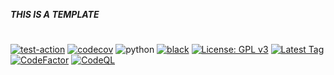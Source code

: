 ***THIS IS A TEMPLATE***

# <PROJECTNAME>
<DESCRIPTION>


[![test-action](https://github.com/JimFawkes/<PROJECTNAME>/workflows/run_tests/badge.svg)](https://github.com/JimFawkes/<PROJECTNAME>/actions)
[![codecov](https://codecov.io/gh/JimFawkes/<PROJECTNAME>/branch/master/graph/badge.svg)](https://codecov.io/gh/JimFawkes/<PROJECTNAME>)
![python](https://img.shields.io/badge/python-3.8-blue)
[![black](https://github.com/JimFawkes/<PROJECTNAME>/workflows/Lint/badge.svg)](https://github.com/JimFawkes/<PROJECTNAME>/actions)
[![License: GPL v3](https://img.shields.io/badge/License-GPLv3-blue.svg)](COPYING)
[![Latest Tag](https://img.shields.io/github/v/tag/jimfawkes/<PROJECTNAME>)](https://github.com/JimFawkes/<PROJECTNAME>/releases)
[![CodeFactor](https://www.codefactor.io/repository/github/jimfawkes/<PROJECTNAME>/badge)](https://www.codefactor.io/repository/github/jimfawkes/<PROJECTNAME>)
[![CodeQL](https://github.com/JimFawkes/<PROJECTNAME>/workflows/CodeQL/badge.svg)](https://github.com/JimFawkes/<PROJECTNAME>/actions)

